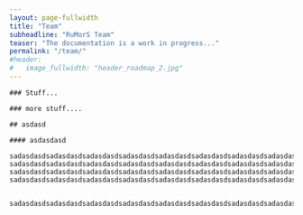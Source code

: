 ```yaml
---
layout: page-fullwidth
title: "Team"
subheadline: "RuMorS Team"
teaser: "The documentation is a work in progress..."
permalink: "/team/"
#header:
#   image_fullwidth: "header_roadmap_2.jpg"
---
```


<div class="row">


    ### Stuff...

    ### more stuff....

    ## asdasd

    #### asdasdasd

    sadasdasdsadasdasdsadasdasdsadasdasdsadasdasdsadasdasdsadasdasdsadasdasdsadasdasd
    sadasdasdsadasdasdsadasdasdsadasdasdsadasdasdsadasdasdsadasdasdsadasdasdsadasdasd
    sadasdasdsadasdasdsadasdasdsadasdasdsadasdasdsadasdasdsadasdasdsadasdasdsadasdasd
    sadasdasdsadasdasdsadasdasdsadasdasdsadasdasdsadasdasdsadasdasdsadasdasdsadasdasd

    
    sadasdasdsadasdasdsadasdasdsadasdasdsadasdasdsadasdasdsadasdasdsadasdasdsadasdasd



</div><!-- /.row -->
